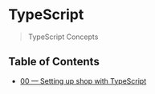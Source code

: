 # TypeScript
> TypeScript Concepts

## Table of Contents

+ [00 &mdash; Setting up shop with TypeScript](00-setting-up-shop)


